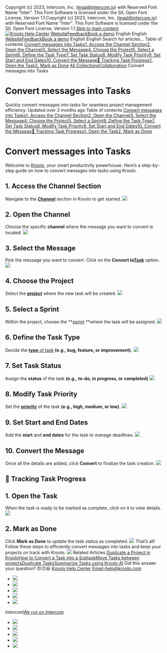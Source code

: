 Copyright (c) 2023, Intercom, Inc. (legal@intercom.io) with Reserved Font Name "Inter". This Font Software is licensed under the SIL Open Font License, Version 1.1.Copyright (c) 2023, Intercom, Inc. (legal@intercom.io) with Reserved Font Name "Inter". This Font Software is licensed under the SIL Open Font License, Version 1.1.[Skip to main content](https://help.kroolo.com/en/articles/9950728-convert-messages-into-tasks#main-content)
[![Kroolo Help Center](https://downloads.intercomcdn.com/i/o/h4qkzypg/611116/ee699fbf23fef0f6d8d4f666d84c/37cdcedd14003d8fdcfdeda0a05c09cb)](https://help.kroolo.com/en/)
[Website](https://kroolo.com/)[Feedback](https://kroolo.featurebase.app/)[Book a demo](https://kroolo.com/book-demo)
English
English
[Website](https://kroolo.com/)[Feedback](https://kroolo.featurebase.app/)[Book a demo](https://kroolo.com/book-demo)
English
English
Search for articles...
Table of contents
[Convert messages into Tasks](https://help.kroolo.com/en/articles/9950728-convert-messages-into-tasks#h_834293d6eb)[1. Access the Channel Section](https://help.kroolo.com/en/articles/9950728-convert-messages-into-tasks#h_9bfec0c9ec)[2. Open the Channel](https://help.kroolo.com/en/articles/9950728-convert-messages-into-tasks#h_7650da4a96)[3. Select the Message](https://help.kroolo.com/en/articles/9950728-convert-messages-into-tasks#h_3936c0f156)[4. Choose the Project](https://help.kroolo.com/en/articles/9950728-convert-messages-into-tasks#h_5d56201624)[5. Select a Sprint](https://help.kroolo.com/en/articles/9950728-convert-messages-into-tasks#h_c8d6700c94)[6. Define the Task Type](https://help.kroolo.com/en/articles/9950728-convert-messages-into-tasks#h_ba56b629a6)[7. Set Task Status](https://help.kroolo.com/en/articles/9950728-convert-messages-into-tasks#h_e35caf7d30)[8. Modify Task Priority](https://help.kroolo.com/en/articles/9950728-convert-messages-into-tasks#h_33db022b78)[9. Set Start and End Dates](https://help.kroolo.com/en/articles/9950728-convert-messages-into-tasks#h_80965b4806)[10. Convert the Message](https://help.kroolo.com/en/articles/9950728-convert-messages-into-tasks#h_e01c9cd8ec)[📌 Tracking Task Progress](https://help.kroolo.com/en/articles/9950728-convert-messages-into-tasks#h_cf06261789)[1. Open the Task](https://help.kroolo.com/en/articles/9950728-convert-messages-into-tasks#h_93e43b228e)[2. Mark as Done](https://help.kroolo.com/en/articles/9950728-convert-messages-into-tasks#h_5d84af6a34)
[All Collections](https://help.kroolo.com/en/)[Collaboration](https://help.kroolo.com/en/collections/9304752-collaboration)
Convert messages into Tasks
# Convert messages into Tasks
Quickly convert messages into tasks for seamless project management efficiency.
Updated over 3 months ago
Table of contents
[Convert messages into Tasks](https://help.kroolo.com/en/articles/9950728-convert-messages-into-tasks#h_834293d6eb)[1. Access the Channel Section](https://help.kroolo.com/en/articles/9950728-convert-messages-into-tasks#h_9bfec0c9ec)[2. Open the Channel](https://help.kroolo.com/en/articles/9950728-convert-messages-into-tasks#h_7650da4a96)[3. Select the Message](https://help.kroolo.com/en/articles/9950728-convert-messages-into-tasks#h_3936c0f156)[4. Choose the Project](https://help.kroolo.com/en/articles/9950728-convert-messages-into-tasks#h_5d56201624)[5. Select a Sprint](https://help.kroolo.com/en/articles/9950728-convert-messages-into-tasks#h_c8d6700c94)[6. Define the Task Type](https://help.kroolo.com/en/articles/9950728-convert-messages-into-tasks#h_ba56b629a6)[7. Set Task Status](https://help.kroolo.com/en/articles/9950728-convert-messages-into-tasks#h_e35caf7d30)[8. Modify Task Priority](https://help.kroolo.com/en/articles/9950728-convert-messages-into-tasks#h_33db022b78)[9. Set Start and End Dates](https://help.kroolo.com/en/articles/9950728-convert-messages-into-tasks#h_80965b4806)[10. Convert the Message](https://help.kroolo.com/en/articles/9950728-convert-messages-into-tasks#h_e01c9cd8ec)[📌 Tracking Task Progress](https://help.kroolo.com/en/articles/9950728-convert-messages-into-tasks#h_cf06261789)[1. Open the Task](https://help.kroolo.com/en/articles/9950728-convert-messages-into-tasks#h_93e43b228e)[2. Mark as Done](https://help.kroolo.com/en/articles/9950728-convert-messages-into-tasks#h_5d84af6a34)
# Convert messages into Tasks
Welcome to [Kroolo](https://kroolo.com/), your smart productivity powerhouse. Here’s a step-by-step guide on how to convert messages into tasks using Kroolo.
## **1. Access the Channel Section**
Navigate to the **[Channel](https://intercom.help/kroolo/en/articles/9955151-manage-channels-in-kroolo)** section in Kroolo to get started.
[![](https://downloads.intercomcdn.com/i/o/h4qkzypg/1203647918/5d428aeeeb779775f84ce4e5403b/073cd94e-3f6f-451a-981c-73cfe8da8a79.png?expires=1747842300&signature=0de9a9bca2bac7417ca250bd52f2c0ac670154df6d637f668f1812c3f91962d2&req=dSInFc96moheUfMW1HO4zULL%2Bel3nAjmm46msK5CcaLtzN48QcQU6uupwDmq%0AYnIrT3BRJfNwDZUnjIU%3D%0A)](https://downloads.intercomcdn.com/i/o/h4qkzypg/1203647918/5d428aeeeb779775f84ce4e5403b/073cd94e-3f6f-451a-981c-73cfe8da8a79.png?expires=1747842300&signature=0de9a9bca2bac7417ca250bd52f2c0ac670154df6d637f668f1812c3f91962d2&req=dSInFc96moheUfMW1HO4zULL%2Bel3nAjmm46msK5CcaLtzN48QcQU6uupwDmq%0AYnIrT3BRJfNwDZUnjIU%3D%0A)
## **2. Open the Channel**
Choose the specific **channel** where the message you want to convert is located.
[![](https://downloads.intercomcdn.com/i/o/h4qkzypg/1203647930/1f19beebacce5cb1cddde31bd55b/f2f83574-396c-483c-82e5-83b6151645e8.gif?expires=1747842300&signature=70d3ce32daf0af7e5ccf747def1b3ccaf00e31246fe98cd67359e5ba9403e20b&req=dSInFc96mohcWfMW1HO4zUmCMZnWeFXQMOX1S%2BsN9tNLp3EtJAflkyjI5hVj%0AWpBH4QW4dAwnZvfdf2M%3D%0A)](https://downloads.intercomcdn.com/i/o/h4qkzypg/1203647930/1f19beebacce5cb1cddde31bd55b/f2f83574-396c-483c-82e5-83b6151645e8.gif?expires=1747842300&signature=70d3ce32daf0af7e5ccf747def1b3ccaf00e31246fe98cd67359e5ba9403e20b&req=dSInFc96mohcWfMW1HO4zUmCMZnWeFXQMOX1S%2BsN9tNLp3EtJAflkyjI5hVj%0AWpBH4QW4dAwnZvfdf2M%3D%0A)
## **3. Select the Message**
Pick the message you want to convert. Click on the **Convert to[Task](https://intercom.help/kroolo/en/articles/10085539-create-and-manage-tasks)** option.
[![](https://downloads.intercomcdn.com/i/o/h4qkzypg/1203647935/2f65181a2684fd11aaa740c18e73/244ea7be-8b4b-4e0c-9481-1ce8123c62d2.png?expires=1747842300&signature=494016caba0f24d8e2ab69d88bfafba1c77bd3a1f0276fd947bc9db3f9169847&req=dSInFc96mohcXPMW1HO4zRj6P9gGm5Sop%2FCvLyXsK7R8giPxwgffMIFljQrh%0AwefUC%2Bjw%2BgMICxSJRTk%3D%0A)](https://downloads.intercomcdn.com/i/o/h4qkzypg/1203647935/2f65181a2684fd11aaa740c18e73/244ea7be-8b4b-4e0c-9481-1ce8123c62d2.png?expires=1747842300&signature=494016caba0f24d8e2ab69d88bfafba1c77bd3a1f0276fd947bc9db3f9169847&req=dSInFc96mohcXPMW1HO4zRj6P9gGm5Sop%2FCvLyXsK7R8giPxwgffMIFljQrh%0AwefUC%2Bjw%2BgMICxSJRTk%3D%0A)
## **4. Choose the Project**
Select the **[project](https://intercom.help/kroolo/en/articles/9795542-manage-projects-in-kroolo)** where the new task will be created.
[![](https://downloads.intercomcdn.com/i/o/h4qkzypg/1203647940/9a33095151e0b166dc3f11226b3f/5d401b95-7538-41bc-adca-cb87f15de172.png?expires=1747842300&signature=8e81cc275bc75a50db77dc46ad9ade36db2860e3b12f29d2d3cdc06d343b0130&req=dSInFc96mohbWfMW1HO4zdJuRmei8dR68kDuIN%2FvtWK8u97IDiBxEQBxHsSy%0AcBrmHuAB5IQ8a7I%2BMAA%3D%0A)](https://downloads.intercomcdn.com/i/o/h4qkzypg/1203647940/9a33095151e0b166dc3f11226b3f/5d401b95-7538-41bc-adca-cb87f15de172.png?expires=1747842300&signature=8e81cc275bc75a50db77dc46ad9ade36db2860e3b12f29d2d3cdc06d343b0130&req=dSInFc96mohbWfMW1HO4zdJuRmei8dR68kDuIN%2FvtWK8u97IDiBxEQBxHsSy%0AcBrmHuAB5IQ8a7I%2BMAA%3D%0A)
## **5. Select a Sprint**
Within the project, choose the **[sprint](https://intercom.help/kroolo/en/articles/9459780-create-sprints-in-projects) **where the task will be assigned.
[![](https://downloads.intercomcdn.com/i/o/h4qkzypg/1203647938/24518e46197d385e504ae69da9e5/bb5d11bb-c4a8-4fc0-9a8e-60a92bcb8ef0.png?expires=1747842300&signature=4ea0521a7bc672932c4609c6028eb4271dd98dbe030da36e5bb22c5066ba7bdc&req=dSInFc96mohcUfMW1HO4zT6lEqenHvfqIDKwKiAkUEPQvQ9aAQ0GanOBYx6T%0ADfvx%2BlLT77Cm098S%2Bss%3D%0A)](https://downloads.intercomcdn.com/i/o/h4qkzypg/1203647938/24518e46197d385e504ae69da9e5/bb5d11bb-c4a8-4fc0-9a8e-60a92bcb8ef0.png?expires=1747842300&signature=4ea0521a7bc672932c4609c6028eb4271dd98dbe030da36e5bb22c5066ba7bdc&req=dSInFc96mohcUfMW1HO4zT6lEqenHvfqIDKwKiAkUEPQvQ9aAQ0GanOBYx6T%0ADfvx%2BlLT77Cm098S%2Bss%3D%0A)
## **6. Define the Task Type**
Decide the **[type](https://intercom.help/kroolo/en/articles/9895602-manage-task-types-in-kroolo)**[ of task](https://intercom.help/kroolo/en/articles/9895602-manage-task-types-in-kroolo)
**(e.g., bug, feature, or improvement).**
[![](https://downloads.intercomcdn.com/i/o/h4qkzypg/1203647939/68e18b68d6d2696d32f7d97ad91a/3ff1b834-f0af-4deb-896f-fb20ddca7847.png?expires=1747842300&signature=bb0a5824f58974b3ced71f0a85058167ad9d13eb6c3a2729ed6084ac53692cfd&req=dSInFc96mohcUPMW1HO4zRyN1k01dIWjFAnMR9jjM0xJJeX1YA0K0jGWtl0Q%0A7ZQRNPj0Tpqad2mGuf8%3D%0A)](https://downloads.intercomcdn.com/i/o/h4qkzypg/1203647939/68e18b68d6d2696d32f7d97ad91a/3ff1b834-f0af-4deb-896f-fb20ddca7847.png?expires=1747842300&signature=bb0a5824f58974b3ced71f0a85058167ad9d13eb6c3a2729ed6084ac53692cfd&req=dSInFc96mohcUPMW1HO4zRyN1k01dIWjFAnMR9jjM0xJJeX1YA0K0jGWtl0Q%0A7ZQRNPj0Tpqad2mGuf8%3D%0A)
## **7. Set Task Status**
Assign the **status** of the task 
**(e.g., to-do, in progress, or completed)**
[![](https://downloads.intercomcdn.com/i/o/h4qkzypg/1203647943/866088976def33ced85524b9a3ea/041afdb2-5c9a-42b5-8288-a09254b3afad.gif?expires=1747842300&signature=39018b0cd885730aae91ca6e96d3bd513692fc2d544c9b026c1c1ab601b5293f&req=dSInFc96mohbWvMW1HO4zQzP11215xhRQUGuOnpI%2FTYd10rY5F7kQm9kJ5Bm%0AWd4Zqqj4fbaGr3JwfDI%3D%0A)](https://downloads.intercomcdn.com/i/o/h4qkzypg/1203647943/866088976def33ced85524b9a3ea/041afdb2-5c9a-42b5-8288-a09254b3afad.gif?expires=1747842300&signature=39018b0cd885730aae91ca6e96d3bd513692fc2d544c9b026c1c1ab601b5293f&req=dSInFc96mohbWvMW1HO4zQzP11215xhRQUGuOnpI%2FTYd10rY5F7kQm9kJ5Bm%0AWd4Zqqj4fbaGr3JwfDI%3D%0A)
## **8. Modify Task Priority**
Set the **[priority](https://intercom.help/kroolo/en/articles/10045142-manage-custom-priorities)** of the task 
**(e.g., high, medium, or low).**
[![](https://downloads.intercomcdn.com/i/o/h4qkzypg/1203647948/2652df7daeec830dba3cf7abe1ff/1c732a91-c634-42e3-a047-891db70406d9.png?expires=1747842300&signature=1f44937af2ddac171434993478998db3159f2a5082d5f0e8565827f0f75cc6ae&req=dSInFc96mohbUfMW1HO4zQ0Sni2dwGAvFZygbfiQYToGJ6tDzy05nYG7kBU4%0AFpYo%2B7mA102Oskt3CZc%3D%0A)](https://downloads.intercomcdn.com/i/o/h4qkzypg/1203647948/2652df7daeec830dba3cf7abe1ff/1c732a91-c634-42e3-a047-891db70406d9.png?expires=1747842300&signature=1f44937af2ddac171434993478998db3159f2a5082d5f0e8565827f0f75cc6ae&req=dSInFc96mohbUfMW1HO4zQ0Sni2dwGAvFZygbfiQYToGJ6tDzy05nYG7kBU4%0AFpYo%2B7mA102Oskt3CZc%3D%0A)
## **9. Set Start and End Dates**
Add the **start** and **end dates** for the task to manage deadlines.
[![](https://downloads.intercomcdn.com/i/o/h4qkzypg/1203656985/b6f05327bc362111c27d86fea62c/7689063b-639e-4dca-96dd-cf8c4852fed4?expires=1747842300&signature=e5d5e8b11061a23d9439a5b469710772a6b4bbd329794ba6ae46d83db0c362bc&req=dSInFc97m4hXXPMW1HO4zV1vdqUeLH1F%2FkZc2ZRFIwUVQGOPfvxD%2BOze7knM%0AmRBNahhQ05jLyS%2Fd84w%3D%0A)](https://downloads.intercomcdn.com/i/o/h4qkzypg/1203656985/b6f05327bc362111c27d86fea62c/7689063b-639e-4dca-96dd-cf8c4852fed4?expires=1747842300&signature=e5d5e8b11061a23d9439a5b469710772a6b4bbd329794ba6ae46d83db0c362bc&req=dSInFc97m4hXXPMW1HO4zV1vdqUeLH1F%2FkZc2ZRFIwUVQGOPfvxD%2BOze7knM%0AmRBNahhQ05jLyS%2Fd84w%3D%0A)
## **10. Convert the Message**
Once all the details are added, click **Convert** to finalize the task creation.
[![](https://downloads.intercomcdn.com/i/o/h4qkzypg/1203658390/3323f8e963d439fdfcc963cbf772/106a9fd9-34a2-416e-8723-f9dbadf9f1c8.gif?expires=1747842300&signature=cc8679c676502ba801ee974c1fcad6cd093d469f81d088d3b69fc3a3c762b25f&req=dSInFc97lYJWWfMW1HO4zSEwNgCNY4vlnosTNWy3sjdKpH0vJPuKvEqgeys9%0Ag5PAo98toLJMvyWZMcU%3D%0A)](https://downloads.intercomcdn.com/i/o/h4qkzypg/1203658390/3323f8e963d439fdfcc963cbf772/106a9fd9-34a2-416e-8723-f9dbadf9f1c8.gif?expires=1747842300&signature=cc8679c676502ba801ee974c1fcad6cd093d469f81d088d3b69fc3a3c762b25f&req=dSInFc97lYJWWfMW1HO4zSEwNgCNY4vlnosTNWy3sjdKpH0vJPuKvEqgeys9%0Ag5PAo98toLJMvyWZMcU%3D%0A)
## 📌 Tracking Task Progress
## **1. Open the Task**
When the task is ready to be marked as complete, click on it to view details.
[![](https://downloads.intercomcdn.com/i/o/h4qkzypg/1203658892/dea4f202a8a4e17792c8d055e98e/1c5f5a17-3e7c-4270-95c9-edf0262f08ac?expires=1747842300&signature=395a5960435a71885340ec0d33d889b96359960b9ce342a87b1d0d2ce3671fe8&req=dSInFc97lYlWW%2FMW1HO4zTzpFOnKG76iptqD5RTdTDpBgkAbUniRwNY5Erko%0AQzFRgeets3tJgJGse30%3D%0A)](https://downloads.intercomcdn.com/i/o/h4qkzypg/1203658892/dea4f202a8a4e17792c8d055e98e/1c5f5a17-3e7c-4270-95c9-edf0262f08ac?expires=1747842300&signature=395a5960435a71885340ec0d33d889b96359960b9ce342a87b1d0d2ce3671fe8&req=dSInFc97lYlWW%2FMW1HO4zTzpFOnKG76iptqD5RTdTDpBgkAbUniRwNY5Erko%0AQzFRgeets3tJgJGse30%3D%0A)
## **2. Mark as Done**
Click **Mark as Done** to update the task status as completed.
[![](https://downloads.intercomcdn.com/i/o/h4qkzypg/1203647946/90928a0aec162608774423a9c8f5/c36ecd71-4c46-4eb2-8ed4-4129084d07e1.gif?expires=1747842300&signature=a610f197790ba737a1ae405f1f0278169b4bfc7a1d4916d01f429b90c7b5ce23&req=dSInFc96mohbX%2FMW1HO4zVgxODDkQqyKv0%2FWSqDeiu9oZFxwwm0Cmkw3iimN%0AiKpovewVH3zZ2l6XGT0%3D%0A)](https://downloads.intercomcdn.com/i/o/h4qkzypg/1203647946/90928a0aec162608774423a9c8f5/c36ecd71-4c46-4eb2-8ed4-4129084d07e1.gif?expires=1747842300&signature=a610f197790ba737a1ae405f1f0278169b4bfc7a1d4916d01f429b90c7b5ce23&req=dSInFc96mohbX%2FMW1HO4zVgxODDkQqyKv0%2FWSqDeiu9oZFxwwm0Cmkw3iimN%0AiKpovewVH3zZ2l6XGT0%3D%0A)
That’s all! Follow these steps to efficiently convert messages into tasks and keep your projects on track with Kroolo.
[![](https://downloads.intercomcdn.com/i/o/h4qkzypg/1203659427/4637d480c80e7a2ba37b8520ff41/cta+2.png?expires=1747842300&signature=1c0c1e71967c360f6963e680fcf8791f4b540c29de8f988cbac18590c6096862&req=dSInFc97lIVdXvMW1HO4zePuW3Jjex6eZ7hM6PEln36yfIyicK7uX03t%2F1tp%0AHhX1nNXb9FjQ8IzXuAo%3D%0A)](https://kroolo.com/)
Related Articles
[Duplicate a Project in Kroolo](https://help.kroolo.com/en/articles/9812816-duplicate-a-project-in-kroolo)[How to Convert a Task into a Subtask](https://help.kroolo.com/en/articles/10044472-how-to-convert-a-task-into-a-subtask)[Move Tasks between projects](https://help.kroolo.com/en/articles/10220998-move-tasks-between-projects)[Duplicate Tasks](https://help.kroolo.com/en/articles/10221013-duplicate-tasks)[Summarize Tasks using Kroolo AI](https://help.kroolo.com/en/articles/10229254-summarize-tasks-using-kroolo-ai)
Did this answer your question?
😞😐😃
[Kroolo Help Center](https://help.kroolo.com/en/)
Email-help@kroolo.com
  * [![](https://intercom.help/kroolo/assets/svg/icon:social-facebook/FFFFFF)](https://www.facebook.com/profile.php?id=61553808299270)
  * [![](https://intercom.help/kroolo/assets/svg/icon:social-linkedin/FFFFFF)](https://www.linkedin.com/company/getkroolo)
  * [![](https://intercom.help/kroolo/assets/svg/icon:social-instagram/FFFFFF)](https://www.instagram.com/getkroolo)
  * [![](https://intercom.help/kroolo/assets/svg/icon:social-youtube/FFFFFF)](https://www.youtube.com/@getkroolo/featured)
  * [![](https://intercom.help/kroolo/assets/svg/icon:social-twitter-x/FFFFFF)](https://www.twitter.com/getkroolo)


Intercom[We run on Intercom](https://www.intercom.com/intercom-link?company=Kroolo&solution=customer-support&utm_campaign=intercom-link&utm_content=We+run+on+Intercom&utm_medium=help-center&utm_referrer=https%3A%2F%2Fhelp.kroolo.com%2Fen%2Farticles%2F9950728-convert-messages-into-tasks&utm_source=desktop-web)
  * [![](https://intercom.help/kroolo/assets/svg/icon:social-facebook/FFFFFF)](https://www.facebook.com/profile.php?id=61553808299270)
  * [![](https://intercom.help/kroolo/assets/svg/icon:social-linkedin/FFFFFF)](https://www.linkedin.com/company/getkroolo)
  * [![](https://intercom.help/kroolo/assets/svg/icon:social-instagram/FFFFFF)](https://www.instagram.com/getkroolo)
  * [![](https://intercom.help/kroolo/assets/svg/icon:social-youtube/FFFFFF)](https://www.youtube.com/@getkroolo/featured)
  * [![](https://intercom.help/kroolo/assets/svg/icon:social-twitter-x/FFFFFF)](https://www.twitter.com/getkroolo)


